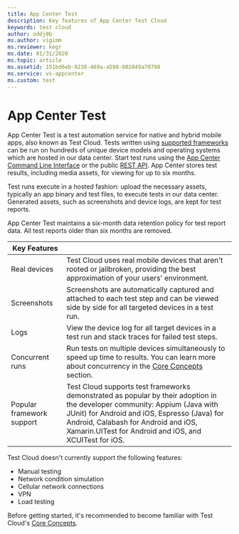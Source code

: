 ```yaml
---
title: App Center Test
description: Key features of App Center Test Cloud
keywords: test cloud
author: oddj0b
ms.author: vigimm
ms.reviewer: kegr
ms.date: 01/31/2020
ms.topic: article
ms.assetid: 151bd6eb-9238-469a-a598-002849a70798
ms.service: vs-appcenter
ms.custom: test
---
```


# App Center Test

App Center Test is a test automation service for native and hybrid mobile apps, also known as Test Cloud. Tests written using [supported frameworks](https://docs.microsoft.com/appcenter/test-cloud/preparing-for-upload/) can be run on hundreds of unique device models and operating systems which are hosted in our data center. Start test runs using the [App Center Command Line Interface](~/cli/index.md) or the public [REST API](https://openapi.appcenter.ms/#/test). App Center stores test results, including media assets, for viewing for up to six months.

Test runs execute in a hosted fashion: upload the necessary assets, typically an app binary and test files, to execute tests in our data center. Generated assets, such as screenshots and device logs, are kept for test reports.

App Center Test maintains a six-month data retention policy for test report data. All test reports older than six months are removed.

| Key Features | |
| --- | --- |
| Real devices | Test Cloud uses real mobile devices that aren't rooted or jailbroken, providing the best approximation of your users' environment. |
| Screenshots | Screenshots are automatically captured and attached to each test step and can be viewed side by side for all targeted devices in a test run. |
| Logs | View the device log for all target devices in a test run and stack traces for failed test steps. |
| Concurrent runs | Run tests on multiple devices simultaneously to speed up time to results. You can learn more about concurrency in the [Core Concepts](~/test-cloud/core-concepts.md) section. |
| Popular framework support | Test Cloud supports test frameworks demonstrated as popular by their adoption in the developer community: Appium (Java with JUnit) for Android and iOS, Espresso (Java) for Android, Calabash for Android and iOS, Xamarin.UITest for Android and iOS, and XCUITest for iOS. |

Test Cloud doesn't currently support the following features:

- Manual testing
- Network condition simulation
- Cellular network connections
- VPN
- Load testing

Before getting started, it's recommended to become familiar with Test Cloud's [Core Concepts](~/test-cloud/core-concepts.md).
